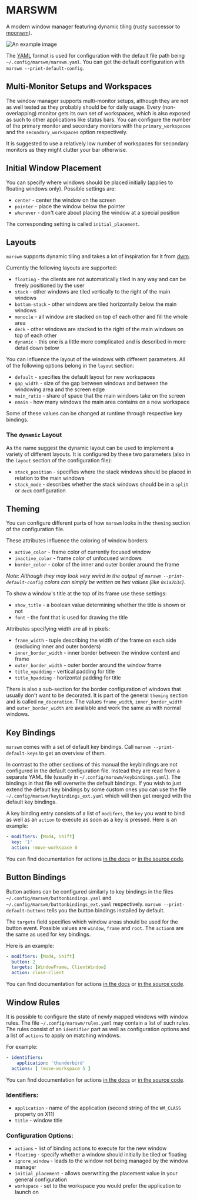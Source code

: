 # MARSWM
A modern window manager featuring dynamic tiling (rusty successor to [moonwm](https://github.com/jzbor/moonwm)).

![An example image](https://i.imgur.com/1cBa1Hf.png)

The [YAML](https://yaml.org/) format is used for configuration with the default file path being `~/.config/marswm/marswm.yaml`.
You can get the default configuration with `marswm --print-default-config`.

## Multi-Monitor Setups and Workspaces
The window manager supports multi-monitor setups, although they are not as well tested as they probably should be for daily usage.
Every (non-overlapping) monitor gets its own set of workspaces, which is also exposed as such to other applications like status bars.
You can configure the number of the primary monitor and secondary monitors with the `primary_workspaces` and the `secondary_workspaces` option respectively.

It is suggested to use a relatively low number of workspaces for secondary monitors as they might clutter your bar otherwise.


## Initial Window Placement
You can specify where windows should be placed initially (applies to floating windows only).
Possible settings are:
* `center` - center the window on the screen
* `pointer` - place the window below the pointer
* `wherever` - don't care about placing the window at a special position

The corresponding setting is called `initial_placement`.


## Layouts
`marswm` supports dynamic tiling and takes a lot of inspiration for it from [dwm](https://dwm.suckless.org).

Currently the following layouts are supported:
* `floating` - the clients are not automatically tiled in any way and can be freely positioned by the user
* `stack` - other windows are tiled vertically to the right of the main windows
* `bottom-stack` - other windows are tiled horizontally below the main windows
* `monocle` - all window are stacked on top of each other and fill the whole area
* `deck` - other windows are stacked to the right of the main windows on top of each other
* `dynamic` - this one is a little more complicated and is described in more detail down below

You can influence the layout of the windows with different parameters.
All of the following options belong in the `layout` section:
* `default` - specifies the default layout for new workspaces
* `gap_width` - size of the gap between windows and between the windowing area and the screen edge
* `main_ratio` - share of space that the main windows take on the screen
* `nmain` - how many windows the main area contains on a new workspace

Some of these values can be changed at runtime through respective key bindings.

### The `dynamic` Layout
As the name suggest the dynamic layout can be used to implement a variety of different layouts.
It is configured by these two parameters (also in the `layout` section of the configuration file):
* `stack_position` - specifies where the stack windows should be placed in relation to the main windows
* `stack_mode` - describes whether the stack windows should be in a `split` or `deck` configuration


## Theming
You can configure different parts of how `marswm` looks in the `theming` section of the configuration file.

These attributes influence the coloring of window borders:
* `active_color` - frame color of currently focused window
* `inactive_color` - frame color of unfocused windows
* `border_color` - color of the inner and outer border around the frame

*Note: Although they may look very weird in the output of `marswm --print-default-config` colors can simply be written as hex values (like `0x1a2b3c`).*

To show a window's title at the top of its frame use these settings:
* `show_title` - a boolean value determining whether the title is shown or not
* `font` - the font that is used for drawing the title

Attributes specifying width are all in pixels:
* `frame_width` - tuple describing the width of the frame on each side (excluding inner and outer borders)
* `inner_border_width` - inner border between the window content and frame
* `outer_border_width` - outer border around the window frame
* `title_vpadding` - vertical padding for title
* `title_hpadding` - horizontal padding for title

There is also a sub-section for the border configuration of windows that usually don't want to be decorated.
It is part of the general `theming` section and is called `no_decoration`.
The values `frame_width`, `inner_border_width` and `outer_border_width` are available and work the same as with normal windows.


## Key Bindings
`marswm` comes with a set of default key bindings.
Call `marswm --print-default-keys` to get an overview of them.

In contrast to the other sections of this manual the keybindings are not configured in the default configuration file.
Instead they are read from a separate YAML file (usually in `~/.config/marswm/keybindings.yaml`).
The bindings in that file will overwrite the default bindings.
If you wish to just extend the default key bindings by some custom ones you can use the file `~/.config/marswm/keybindings_ext.yaml` which will then get merged with the default key bindings.

A key binding entry consists of a list of `modifers`, the `key` you want to bind as well as an `action` to execute as soon as a key is pressed.
Here is an example:
```YAML
- modifiers: [Mod4, Shift]
  key: '1'
  action: !move-workspace 0
```

You can find documentation for actions [in the docs](bindings::BindingAction) or [in the source code](src/bindings.rs).


## Button Bindings
Button actions can be configured similarly to key bindings in the files `~/.config/marswm/buttonbindings.yaml` and `~/.config/marswm/buttonbindings_ext.yaml` respectively.
`marswm --print-default-buttons` tells you the button bindings installed by default.

The `targets` field specifies which window areas should be used for the button event.
Possible values are `window`, `frame` and `root`.
The `action`s are the same as used for key bindings.

Here is an example:
```YAML
- modifiers: [Mod4, Shift]
  button: 2
  targets: [WindowFrame, ClientWindow]
  action: close-client
```

You can find documentation for actions [in the docs](bindings::BindingAction) or [in the source code](src/bindings.rs).


## Window Rules
It is possible to configure the state of newly mapped windows with window rules.
The file `~/.config/marswm/rules.yaml` may contain a list of such rules.
The rules consist of an `identifier` part as well as configuration options and a list of `actions` to apply on matching windows.

For example:
```YAML
- identifiers:
    application: 'thunderbird'
  actions: [ !move-workspace 5 ]
```

You can find documentation for actions [in the docs](bindings::BindingAction) or [in the source code](src/bindings.rs).


### Identifiers:
* `application` - name of the application (second string of the `WM_CLASS` property on X11)
* `title` - window title

### Configuration Options:
* `actions` - list of binding actions to execute for the new window
* `floating` - specify whether a window should initially be tiled or floating
* `ignore_window` - leads to the window not being managed by the window manager
* `initial_placement` - allows overwriting the placement value in your general configuration
* `workspace` - set to the workspace you would prefer the application to launch on

